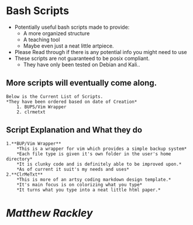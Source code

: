# Bash Scripts

* Potentially useful bash scripts made to provide: 
	- A more organized structure
	- A teaching tool
	- Maybe even just a neat little artpiece.
* Please Read through if there is any potential info you might need to use
* These scripts are not guaranteed to be posix compliant. 
	- They have only been tested on Debian and Kali..

## More scripts will eventually come along.
	Below is the Current List of Scripts.
	*They have been ordered based on date of Creation*
		1. BUPS/Vim Wrapper
		2. clrmetxt

## Script Explanation and What they do
	1.**BUP/Vim Wrapper**
		*This is a wrapper for vim which provides a simple backup system* 
		*Each file type is given it's own folder in the user's home directory*
		*It is clunky code and is definitely able to be improved upon.*
		*As of current it suit's my needs and uses*
	2.**ClrMeTxt**
		*This is more of an artsy coding markdown design template.*
		*It's main focus is on colorizing what you type*
		*It turns what you type into a neat little html paper.*


# ***Matthew Rackley***
